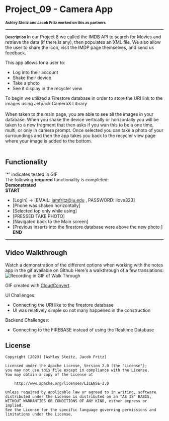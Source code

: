 # Project_09 - Camera App
<span style="font-size: smaller;"><strong>Ashley Steitz and Jacob Fritz worked on this as partners</strong></span>

---
<span style="font-size: smaller;"><strong> Description </strong> </span>
In our Project 8 we called the IMDB API to search for Movies and retrieve the data (if there is any), then populates an XML file. We also allow the user to share the icon, visit the IMDP page themselves, and send us feedback.
<br>

This app allows for a user to:
- Log into their account
- Shake their device
- Take a photo
- See it display in the recycler view

To begin we utilized a Firestore database in order to store the URI link to the images using Jetpack CameraX Library
<br>
<br>
When taken to the main page, you are able to see all the images in your database. When you shake the device vertically or horizontally
you will be taken to a new fragment that then asks if you wan this to be a one time, multi, or only in camera prompt. Once selected you can take a photo of
your surroundings and then the app takes you back to the recycler view page where your image is added to the bottom. 
<br>
<br>



## Functionality
'*' indicates tested in GIF  
The following **required** functionality is completed:
<br>
**Demonstrated**
<br>
**START**
* [LogIn] -> [EMAIL: jamfritz@iu.edu , PASSWORD: ilove323]
* [Phone was shaken horizontally] 
* [Selected top only while using]
* [PRESSED TAKE PHOTO] 
* [Navigated back to the Main screen] 
* [Previous inserts into the firestore database were above the new photo ]
  <br>
**END**


---
## Video Walkthrough
Watch a demonstration of the different options when working with the notes app in the gif available on Github
Here's a walkthrough of a few translations:
<br>
![Recording in GIF of Walk Through](app/src/main/java/com/example/project9/Project9Recording.gif)

GIF created with [CloudConvert](https://cloudconvert.com/).

UI Challenges:
- Connecting the URI like to the firestore database
- UI was relatively simple so not many happened in the construction

Backend Challenges:
- Connecting to the FIREBASE instead of using the Realtime Database

## License

    Copyright [2023] [Ashley Steitz, Jacob Fritz]

    Licensed under the Apache License, Version 2.0 (the "License");
    you may not use this file except in compliance with the License.
    You may obtain a copy of the License at

        http://www.apache.org/licenses/LICENSE-2.0

    Unless required by applicable law or agreed to in writing, software
    distributed under the License is distributed on an "AS IS" BASIS,
    WITHOUT WARRANTIES OR CONDITIONS OF ANY KIND, either express or implied.
    See the License for the specific language governing permissions and
    limitations under the License.

